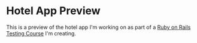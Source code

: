 # Hotel App Preview

This is a preview of the hotel app I'm working on as part of a [Ruby on Rails Testing Course](https://www.codewithjason.com/rails-testing-course/) I'm creating.
